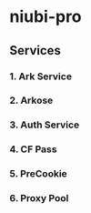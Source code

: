 # niubi-pro


## Services

### 1. Ark Service

### 2. Arkose

### 3. Auth Service

### 4. CF Pass

### 5. PreCookie

### 6. Proxy Pool
